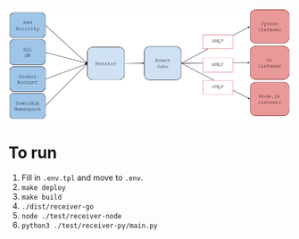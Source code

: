![Azure Logs Processor](./doc/images/azure-log-processor.png)

# To run

1. Fill in `.env.tpl` and move to `.env`.
1. `make deploy`
1. `make build`
1. `./dist/receiver-go`
1. `node ./test/receiver-node`
1. `python3 ./test/receiver-py/main.py`
